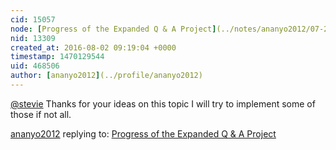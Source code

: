 ```yaml
---
cid: 15057
node: [Progress of the Expanded Q & A Project](../notes/ananyo2012/07-25-2016/progress-of-the-expanded-q-a-project)
nid: 13309
created_at: 2016-08-02 09:19:04 +0000
timestamp: 1470129544
uid: 468506
author: [ananyo2012](../profile/ananyo2012)
---
```


[@stevie](/profile/stevie) Thanks for your ideas on this topic I will try to implement some of those if not all.

[ananyo2012](../profile/ananyo2012) replying to: [Progress of the Expanded Q & A Project](../notes/ananyo2012/07-25-2016/progress-of-the-expanded-q-a-project)

